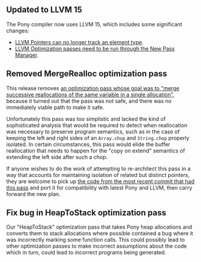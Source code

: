 ## Updated to LLVM 15

The Pony compiler now uses LLVM 15, which includes some significant changes:

- [LLVM Pointers can no longer track an element type](https://llvm.org/docs/OpaquePointers.html).
- [LLVM Optimization passes need to be run through the New Pass Manager](https://llvm.org/docs/NewPassManager.html).

## Removed MergeRealloc optimization pass

This release removes [an optimization pass whose goal was to "merge successive reallocations of the same variable in a single allocation"](https://github.com/ponylang/ponyc/pull/915), because it turned out that the pass was not safe, and there was no immediately viable path to make it safe.

Unfortunately this pass was too simplistic and lacked the kind of sophisticated analysis that would be required to detect when reallocation was necessary to preserve program semantics, such as in the case of keeping the left and right sides of an `Array.chop` and `String.chop` properly isolated. In certain circumstances, this pass would elide the buffer reallocation that needs to happen for the "copy on extend" semantics of extending the left side after such a chop.

If anyone wishes to do the work of attempting to re-architect this pass in a way that accounts for maintaining isolation of related but distinct pointers, they are welcome to pick up [the code from the most recent commit that had this pass](https://github.com/ponylang/ponyc/blob/b62fbea4c115ba24860bea75a39648bfc3dccbdb/src/libponyc/codegen/genopt.cc#L544) and port it for compatibility with latest Pony and LLVM, then carry forward the new plan.

## Fix bug in HeapToStack optimization pass

Our "HeapToStack" optimization pass that takes Pony heap allocations and converts them to stack allocations where possible contained a bug where it was incorrectly marking some function calls. This could possibly lead to other  optimization passes to make incorrect assumptions about the code which in turn, could lead to incorrect programs being generated.

